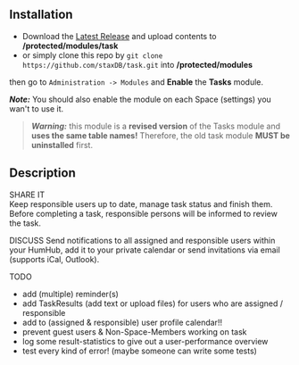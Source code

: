 ## Installation

- Download the [Latest Release](https://github.com/staxDB/task/releases/latest) and upload contents to **/protected/modules/task**
- or simply clone this repo by `git clone https://github.com/staxDB/task.git` into **/protected/modules**

then go to `Administration -> Modules` and **Enable** the **Tasks** module.

**_Note:_** You should also enable the module on each Space (settings) you wan't to use it.

> **_Warning:_** this module is a **revised version** of the Tasks module and **uses the same table names!** Therefore, the old task module **MUST be uninstalled** first.


## Description


SHARE IT  
Keep responsible users up to date, manage task status and finish them. Before completing a task, responsible persons will be informed to review the task.

DISCUSS
Send notifications to all assigned and responsible users within your HumHub, add it to your private calendar or send invitations via email (supports iCal, Outlook).

TODO
- add (multiple) reminder(s)
- add TaskResults (add text or upload files) for users who are assigned / responsible
- add to (assigned & responsible) user profile calendar!!
- prevent guest users & Non-Space-Members working on task
- log some result-statistics to give out a user-performance overview
- test every kind of error! (maybe someone can write some tests)
